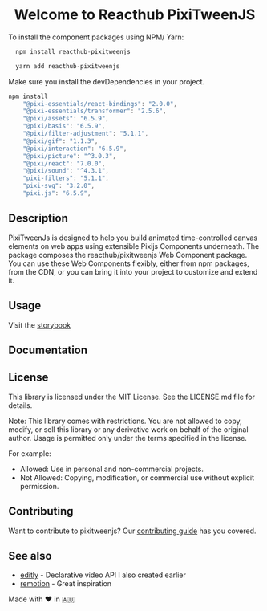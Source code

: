 <h1 align="center">
  Welcome to Reacthub PixiTweenJS
</h1>

To install the component packages using NPM/ Yarn:

```js
  npm install reacthub-pixitweenjs
```

```js
  yarn add reacthub-pixitweenjs
```

Make sure you install the devDependencies in your project.

```js
npm install
    "@pixi-essentials/react-bindings": "2.0.0",
    "@pixi-essentials/transformer": "2.5.6",
    "@pixi/assets": "6.5.9",
    "@pixi/basis": "6.5.9",
    "@pixi/filter-adjustment": "5.1.1",
    "@pixi/gif": "1.1.3",
    "@pixi/interaction": "6.5.9",
    "@pixi/picture": "^3.0.3",
    "@pixi/react": "7.0.0",
    "@pixi/sound": "^4.3.1",
    "pixi-filters": "5.1.1",
    "pixi-svg": "3.2.0",
    "pixi.js": "6.5.9",
```

## Description

PixiTweenJs is designed to help you build animated time-controlled canvas elements on web apps using extensible Pixijs Components underneath. The package composes the reacthub/pixitweenjs Web Component package. You can use these Web Components flexibly, either from npm packages, from the CDN, or you can bring it into your project to customize and extend it.

## Usage

Visit the [storybook](https://64b9d71094fa7aed0c7291cf-bpnkkrlkgw.chromatic.com)

## Documentation

## License

This library is licensed under the MIT License. See the LICENSE.md file for details.

Note: This library comes with restrictions. You are not allowed to copy, modify, or sell this library or any derivative work on behalf of the original author. Usage is permitted only under the terms specified in the license.

For example:

- Allowed: Use in personal and non-commercial projects.
- Not Allowed: Copying, modification, or commercial use without explicit permission.

## Contributing

Want to contribute to pixitweenjs? Our [contributing guide](Contribution.md) has you covered.

## See also

- [editly](https://github.com/mifi/editly) - Declarative video API I also created earlier
- [remotion](https://github.com/remotion-dev/remotion) - Great inspiration

Made with ❤️ in 🇦🇺
